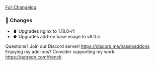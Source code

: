 [Full Changelog][changelog]

### 🔨 Changes

- ⬆ Upgrades nginx to 1.18.0-r1
- ⬆ Upgrades add-on base image to v8.0.5

[changelog]: https://github.com/hassio-addons/addon-glances/compare/v0.9.0...v0.9.1

Questions? Join our Discord server! https://discord.me/hassioaddons
Enjoying my add-ons? Consider supporting my work: https://patreon.com/frenck